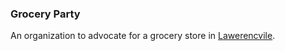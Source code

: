 ### Grocery Party

An organization to advocate for a grocery store in [Lawerencvile](https://en.wikipedia.org/wiki/Lawrenceville_(Pittsburgh)).
